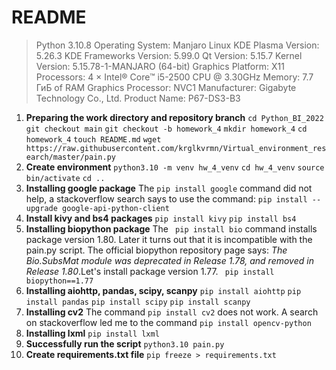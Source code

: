 
# README
>Python 3.10.8
>Operating System: Manjaro Linux
>KDE Plasma Version: 5.26.3
>KDE Frameworks Version: 5.99.0
>Qt Version: 5.15.7
>Kernel Version: 5.15.78-1-MANJARO (64-bit)
>Graphics Platform: X11
>Processors: 4 × Intel® Core™ i5-2500 CPU @ 3.30GHz
>Memory: 7.7 ГиБ of RAM
>Graphics Processor: NVC1
>Manufacturer: Gigabyte Technology Co., Ltd.
>Product Name: P67-DS3-B3
1. **Preparing the work directory and repository branch**
```cd Python_BI_2022```
```git checkout main```
```git checkout -b homework_4```
```mkdir homework_4```
```cd homework_4```
```touch README.md```
```wget https://raw.githubusercontent.com/krglkvrmn/Virtual_environment_research/master/pain.py```
2. **Create environment**
```python3.10 -m venv hw_4_venv```
```cd hw_4_venv```
```source bin/activate```
```cd ..```
3. **Installing google package**
The ```pip install google``` command did not help, a stackoverflow search says to use the command:
```pip install --upgrade google-api-python-client```
4. **Install kivy and bs4 packages**
```pip install kivy``` 
```pip install bs4``` 
5. **Installing biopython package**
The ``` pip install bio``` command installs package version 1.80. Later it turns out that it is incompatible with the pain.py script. The official biopython repository page says: *The Bio.SubsMat module was deprecated in Release 1.78, and removed in Release 1.80*.Let's install package version 1.77.
``` pip install biopython==1.77``` 
6. **Installing aiohttp, pandas, scipy, scanpy**
```pip install aiohttp```
```pip install pandas```
```pip install scipy```
```pip install scanpy```
7. **Installing cv2**
The command ```pip install cv2``` does not work. A search on stackoverflow led me to the command
```pip install opencv-python```
8. **Installing lxml**
```pip install lxml```
9. **Successfully run the script**
```python3.10 pain.py```
10. **Create requirements.txt file**
```pip freeze > requirements.txt```
